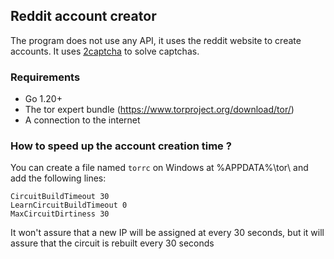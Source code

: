 ## Reddit account creator

The program does not use any API, it uses the reddit website to create accounts.
It uses [2captcha](https://2captcha.com?from=10885501) to solve captchas.

### Requirements
- Go 1.20+
- The tor expert bundle (https://www.torproject.org/download/tor/)
- A connection to the internet

### How to speed up the account creation time ?
You can create a file named `torrc` on Windows at %APPDATA%\tor\ and add the following lines:
```
CircuitBuildTimeout 30
LearnCircuitBuildTimeout 0 
MaxCircuitDirtiness 30
```

It won't assure that a new IP will be assigned at every 30 seconds, but it will assure that the circuit is rebuilt every 30 seconds